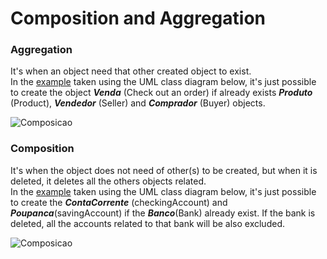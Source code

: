 # Composition and Aggregation

### Aggregation

It's when an object need that other created object to exist.<br>
In the [example](https://github.com/maxfideles/tarefas-ebac-max/tree/main/mod13/ExampleCompositionandAgregationAula3/src/br/com/maxfideles/Agreggation) 
taken using the UML class diagram below, it's just possible to
create the object **_Venda_** (Check out an order) if already exists 
**_Produto_** (Product), **_Vendedor_** (Seller) and 
**_Comprador_** (Buyer) objects.

![Composicao](https://lucid.app/publicSegments/view/c8ef4597-83df-440c-bc09-44dc29622c95/image.png)


### Composition

It's when the object does not need of other(s) to be created, but when 
it is deleted, it deletes all the others objects related.</br>
In the [example](https://github.com/maxfideles/tarefas-ebac-max/tree/main/mod13/ExampleCompositionandAgregationAula3/src/br/com/maxfideles/Composition) 
taken using the UML class diagram below, it's just possible to create 
the **_ContaCorrente_** (checkingAccount) and **_Poupanca_**(savingAccount) 
if the **_Banco_**(Bank) already exist. If the bank is deleted,
all the accounts related to that bank will be also excluded.


![Composicao](https://lucid.app/publicSegments/view/a200efb0-659e-4499-a995-f4151ea55fe8/image.png)
